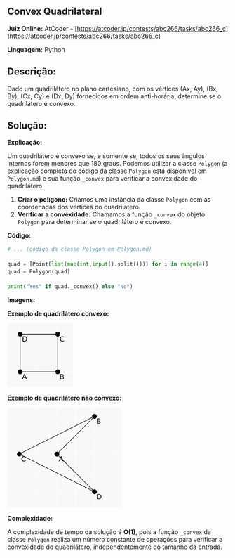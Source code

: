 ## Convex Quadrilateral

**Juiz Online:** AtCoder - [https://atcoder.jp/contests/abc266/tasks/abc266_c](https://atcoder.jp/contests/abc266/tasks/abc266_c)

**Linguagem:** Python

## Descrição:

Dado um quadrilátero no plano cartesiano, com os vértices (Ax, Ay), (Bx, By), (Cx, Cy) e (Dx, Dy) fornecidos em ordem anti-horária, determine se o quadrilátero é convexo.

## Solução:

**Explicação:**

Um quadrilátero é convexo se, e somente se, todos os seus ângulos internos forem menores que 180 graus. Podemos utilizar a classe `Polygon` (a explicação completa do código da classe `Polygon` está disponível em `Polygon.md`) e sua função `_convex` para verificar a convexidade do quadrilátero.

1. **Criar o polígono:** Criamos uma instância da classe `Polygon` com as coordenadas dos vértices do quadrilátero.
2. **Verificar a convexidade:** Chamamos a função `_convex` do objeto `Polygon` para determinar se o quadrilátero é convexo.

**Código:**

```python
# ... (código da classe Polygon em Polygon.md)

quad = [Point(list(map(int,input().split()))) for i in range(4)]
quad = Polygon(quad)

print("Yes" if quad._convex() else "No")
```

**Imagens:**

**Exemplo de quadrilátero convexo:**

![image](sample1.png)

**Exemplo de quadrilátero não convexo:**

![image](sample2.png)

**Complexidade:**

A complexidade de tempo da solução é **O(1)**, pois a função `_convex` da classe `Polygon` realiza um número constante de operações para verificar a convexidade do quadrilátero, independentemente do tamanho da entrada.